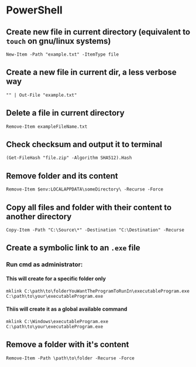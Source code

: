 # PowerShell

## Create new file in current directory (equivalent to `touch` on gnu/linux systems)

`New-Item -Path "example.txt" -ItemType file`

## Create a new file in current dir, a less verbose way

`"" | Out-File "example.txt"`

## Delete a file in current directory

`Remove-Item exampleFileName.txt`

## Check checksum and output it to terminal

`(Get-FileHash "file.zip" -Algorithm SHA512).Hash`

## Remove folder and its content

`Remove-Item $env:LOCALAPPDATA\someDirectory\ -Recurse -Force`

## Copy all files and folder with their content to another directory

`Copy-Item -Path "C:\Source\*" -Destination "C:\Destination" -Recurse`

## Create a symbolic link to an `.exe` file

### Run cmd as administrator:

#### This will create for a specific folder only

`mklink C:\path\to\folderYouWantTheProgramToRunIn\executableProgram.exe C:\path\to\your\executableProgram.exe`

#### Thiis will create it as a global available command

`mklink C:\Windows\executableProgram.exe C:\path\to\your\executableProgram.exe`

## Remove a folder with it's content

`Remove-Item -Path \path\to\folder -Recurse -Force`
